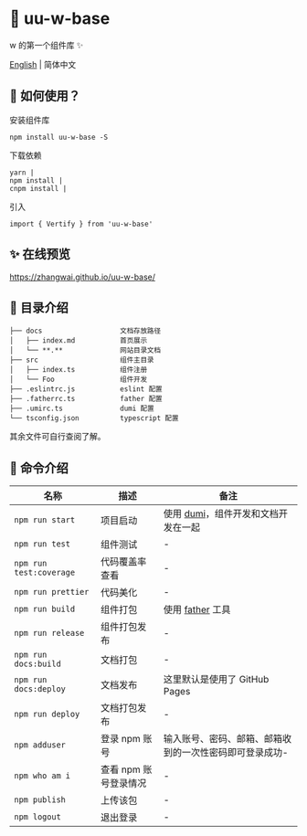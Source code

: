 # 🌟 uu-w-base

w 的第一个组件库 ✨

[English](./README.md) | 简体中文

## 🚀 如何使用？

安装组件库

```
npm install uu-w-base -S
```

下载依赖

```
yarn |
npm install |
cnpm install |
```

引入

```
import { Vertify } from 'uu-w-base'
```

## ✨ 在线预览

https://zhangwai.github.io/uu-w-base/

## 📒 目录介绍

```
├── docs                   文档存放路径
│   ├── index.md           首页展示
│   └── **.**              网站目录文档
├── src                    组件主目录
│   ├── index.ts           组件注册
│   └── Foo                组件开发
├── .eslintrc.js           eslint 配置
├── .fatherrc.ts           father 配置
├── .umirc.ts              dumi 配置
└── tsconfig.json          typescript 配置
```

其余文件可自行查阅了解。

## 🤖 命令介绍

| 名称                    | 描述                  | 备注                                                                 |
| ----------------------- | --------------------- | -------------------------------------------------------------------- |
| `npm run start`         | 项目启动              | 使用 [dumi](https://github.com/umijs/dumi)，组件开发和文档开发在一起 |
| `npm run test`          | 组件测试              | -                                                                    |
| `npm run test:coverage` | 代码覆盖率查看        | -                                                                    |
| `npm run prettier`      | 代码美化              | -                                                                    |
| `npm run build`         | 组件打包              | 使用 [father](https://github.com/umijs/father) 工具                  |
| `npm run release`       | 组件打包发布          | -                                                                    |
| `npm run docs:build`    | 文档打包              | -                                                                    |
| `npm run docs:deploy`   | 文档发布              | 这里默认是使用了 GitHub Pages                                        |
| `npm run deploy`        | 文档打包发布          | -                                                                    |
| `npm adduser`           | 登录 npm 账号         | 输入账号、密码、邮箱、邮箱收到的一次性密码即可登录成功-              |
| `npm who am i`          | 查看 npm 账号登录情况 | -                                                                    |
| `npm publish`           | 上传该包              | -                                                                    |
| `npm logout`            | 退出登录              | -                                                                    |
